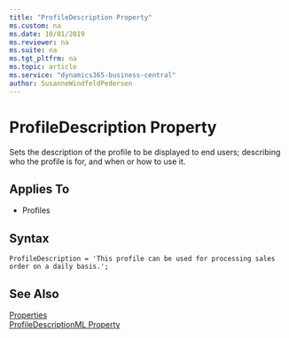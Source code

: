 ```yaml
---
title: "ProfileDescription Property"
ms.custom: na
ms.date: 10/01/2019
ms.reviewer: na
ms.suite: na
ms.tgt_pltfrm: na
ms.topic: article
ms.service: "dynamics365-business-central"
author: SusanneWindfeldPedersen
---
```


# ProfileDescription Property
Sets the description of the profile to be displayed to end users; describing who the profile is for, and when or how to use it.
    
## Applies To  
- Profiles

## Syntax
```
ProfileDescription = 'This profile can be used for processing sales order on a daily basis.';
```

## See Also  
[Properties](devenv-properties.md)  
[ProfileDescriptionML Property](devenv-profiledescriptionml-property.md)